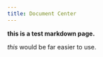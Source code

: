 ```yaml
---
title: Document Center
---
```


**this is a test markdown page.**

*this* would be far easier to use.
